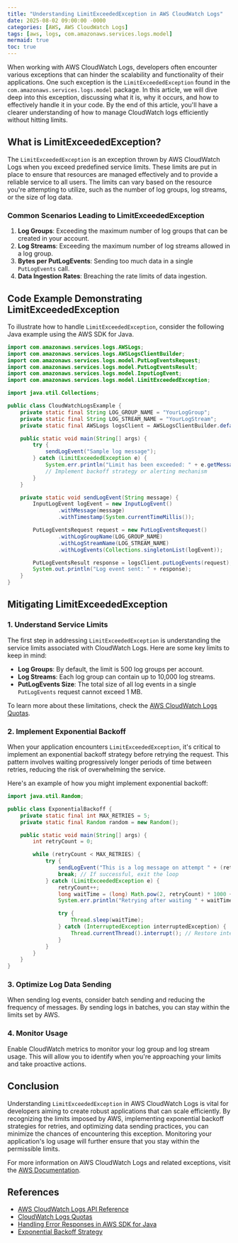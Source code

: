 ```yaml
---
title: "Understanding LimitExceededException in AWS CloudWatch Logs"
date: 2025-08-02 09:00:00 -0000
categories: [AWS, AWS CloudWatch Logs]
tags: [aws, logs, com.amazonaws.services.logs.model]
mermaid: true
toc: true
---
```



When working with AWS CloudWatch Logs, developers often encounter various exceptions that can hinder the scalability and functionality of their applications. One such exception is the `LimitExceededException` found in the `com.amazonaws.services.logs.model` package. In this article, we will dive deep into this exception, discussing what it is, why it occurs, and how to effectively handle it in your code. By the end of this article, you'll have a clearer understanding of how to manage CloudWatch logs efficiently without hitting limits.

## What is LimitExceededException?

The `LimitExceededException` is an exception thrown by AWS CloudWatch Logs when you exceed predefined service limits. These limits are put in place to ensure that resources are managed effectively and to provide a reliable service to all users. The limits can vary based on the resource you're attempting to utilize, such as the number of log groups, log streams, or the size of log data.

### Common Scenarios Leading to LimitExceededException

1. **Log Groups**: Exceeding the maximum number of log groups that can be created in your account.
2. **Log Streams**: Exceeding the maximum number of log streams allowed in a log group.
3. **Bytes per PutLogEvents**: Sending too much data in a single `PutLogEvents` call.
4. **Data Ingestion Rates**: Breaching the rate limits of data ingestion.

## Code Example Demonstrating LimitExceededException

To illustrate how to handle `LimitExceededException`, consider the following Java example using the AWS SDK for Java.

```java
import com.amazonaws.services.logs.AWSLogs;
import com.amazonaws.services.logs.AWSLogsClientBuilder;
import com.amazonaws.services.logs.model.PutLogEventsRequest;
import com.amazonaws.services.logs.model.PutLogEventsResult;
import com.amazonaws.services.logs.model.InputLogEvent;
import com.amazonaws.services.logs.model.LimitExceededException;

import java.util.Collections;

public class CloudWatchLogsExample {
    private static final String LOG_GROUP_NAME = "YourLogGroup";
    private static final String LOG_STREAM_NAME = "YourLogStream";
    private static final AWSLogs logsClient = AWSLogsClientBuilder.defaultClient();

    public static void main(String[] args) {
        try {
            sendLogEvent("Sample log message");
        } catch (LimitExceededException e) {
            System.err.println("Limit has been exceeded: " + e.getMessage());
            // Implement backoff strategy or alerting mechanism
        }
    }

    private static void sendLogEvent(String message) {
        InputLogEvent logEvent = new InputLogEvent()
                .withMessage(message)
                .withTimestamp(System.currentTimeMillis());

        PutLogEventsRequest request = new PutLogEventsRequest()
                .withLogGroupName(LOG_GROUP_NAME)
                .withLogStreamName(LOG_STREAM_NAME)
                .withLogEvents(Collections.singletonList(logEvent));

        PutLogEventsResult response = logsClient.putLogEvents(request);
        System.out.println("Log event sent: " + response);
    }
}
```

## Mitigating LimitExceededException

### 1. Understand Service Limits

The first step in addressing `LimitExceededException` is understanding the service limits associated with CloudWatch Logs. Here are some key limits to keep in mind:

- **Log Groups**: By default, the limit is 500 log groups per account.
- **Log Streams**: Each log group can contain up to 10,000 log streams.
- **PutLogEvents Size**: The total size of all log events in a single `PutLogEvents` request cannot exceed 1 MB.

To learn more about these limitations, check the [AWS CloudWatch Logs Quotas](https://docs.aws.amazon.com/AmazonCloudWatch/latest/logs/cloudwatch_limits.html).

### 2. Implement Exponential Backoff

When your application encounters `LimitExceededException`, it's critical to implement an exponential backoff strategy before retrying the request. This pattern involves waiting progressively longer periods of time between retries, reducing the risk of overwhelming the service.

Here's an example of how you might implement exponential backoff:

```java
import java.util.Random;

public class ExponentialBackoff {
    private static final int MAX_RETRIES = 5;
    private static final Random random = new Random();

    public static void main(String[] args) {
        int retryCount = 0;

        while (retryCount < MAX_RETRIES) {
            try {
                sendLogEvent("This is a log message on attempt " + (retryCount + 1));
                break; // If successful, exit the loop
            } catch (LimitExceededException e) {
                retryCount++;
                long waitTime = (long) Math.pow(2, retryCount) * 1000 + random.nextInt(1000);
                System.err.println("Retrying after waiting " + waitTime + " ms due to: " + e.getMessage());

                try {
                    Thread.sleep(waitTime);
                } catch (InterruptedException interruptedException) {
                    Thread.currentThread().interrupt(); // Restore interrupted status
                }
            }
        }
    }
}
```

### 3. Optimize Log Data Sending

When sending log events, consider batch sending and reducing the frequency of messages. By sending logs in batches, you can stay within the limits set by AWS.

### 4. Monitor Usage

Enable CloudWatch metrics to monitor your log group and log stream usage. This will allow you to identify when you're approaching your limits and take proactive actions.

## Conclusion

Understanding `LimitExceededException` in AWS CloudWatch Logs is vital for developers aiming to create robust applications that can scale efficiently. By recognizing the limits imposed by AWS, implementing exponential backoff strategies for retries, and optimizing data sending practices, you can minimize the chances of encountering this exception. Monitoring your application's log usage will further ensure that you stay within the permissible limits.

For more information on AWS CloudWatch Logs and related exceptions, visit the [AWS Documentation](https://docs.aws.amazon.com/AmazonCloudWatch/latest/logs/WhatIsCloudWatchLogs.html).

## References

- [AWS CloudWatch Logs API Reference](https://docs.aws.amazon.com/AmazonCloudWatchLogs/latest/APIReference/Welcome.html)
- [CloudWatch Logs Quotas](https://docs.aws.amazon.com/AmazonCloudWatch/latest/logs/cloudwatch_limits.html)
- [Handling Error Responses in AWS SDK for Java](https://docs.aws.amazon.com/sdk-for-java/v1/developer-guide/errors.html)
- [Exponential Backoff Strategy](https://aws.amazon.com/blogs/aws/announcing-amazon-s3-reducing-latency-in-the-amazon-s3-api/)